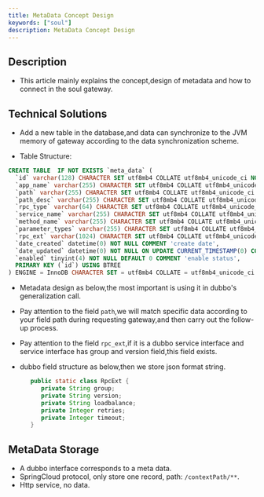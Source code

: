 ```yaml
---
title: MetaData Concept Design
keywords: ["soul"]
description: MetaData Concept Design
---
```


## Description

* This article mainly explains the concept,design of metadata and how to connect in the soul gateway.

## Technical Solutions

* Add a new table in the database,and data can synchronize to the JVM memory of gateway according to the data synchronization scheme.

* Table Structure:
```sql
CREATE TABLE  IF NOT EXISTS `meta_data` (
  `id` varchar(128) CHARACTER SET utf8mb4 COLLATE utf8mb4_unicode_ci NOT NULL COMMENT 'id',
  `app_name` varchar(255) CHARACTER SET utf8mb4 COLLATE utf8mb4_unicode_ci NOT NULL COMMENT 'application name',
  `path` varchar(255) CHARACTER SET utf8mb4 COLLATE utf8mb4_unicode_ci NOT NULL COMMENT 'path,not repeatable',
  `path_desc` varchar(255) CHARACTER SET utf8mb4 COLLATE utf8mb4_unicode_ci NOT NULL COMMENT 'path description',
  `rpc_type` varchar(64) CHARACTER SET utf8mb4 COLLATE utf8mb4_unicode_ci NOT NULL COMMENT 'rpc type',
  `service_name` varchar(255) CHARACTER SET utf8mb4 COLLATE utf8mb4_unicode_ci NULL DEFAULT NULL COMMENT 'service name',
  `method_name` varchar(255) CHARACTER SET utf8mb4 COLLATE utf8mb4_unicode_ci NULL DEFAULT NULL COMMENT 'method name',
  `parameter_types` varchar(255) CHARACTER SET utf8mb4 COLLATE utf8mb4_unicode_ci NULL DEFAULT NULL COMMENT 'multiple parameter types, split by comma',
  `rpc_ext` varchar(1024) CHARACTER SET utf8mb4 COLLATE utf8mb4_unicode_ci NULL DEFAULT NULL COMMENT 'rpc extension information,json format',
  `date_created` datetime(0) NOT NULL COMMENT 'create date',
  `date_updated` datetime(0) NOT NULL ON UPDATE CURRENT_TIMESTAMP(0) COMMENT 'update date',
  `enabled` tinyint(4) NOT NULL DEFAULT 0 COMMENT 'enable status',
  PRIMARY KEY (`id`) USING BTREE
) ENGINE = InnoDB CHARACTER SET = utf8mb4 COLLATE = utf8mb4_unicode_ci ROW_FORMAT = Dynamic;

```

* Metadata design as below,the most important is using it in dubbo's generalization call.

* Pay attention to the field `path`,we will match specific data according to your field path during requesting gateway,and then carry out the follow-up process.

* Pay attention to the field `rpc_ext`,if it is a dubbo service interface and service interface has group and version field,this field exists.

* dubbo field structure as below,then we store json format string.
  
  ```java
     public static class RpcExt {  
        private String group;
        private String version;
        private String loadbalance;
        private Integer retries;
        private Integer timeout;
     }
    ```

## MetaData Storage

* A dubbo interface corresponds to a meta data.
* SpringCloud protocol, only store one record, path: `/contextPath/**`.
* Http service, no data.


